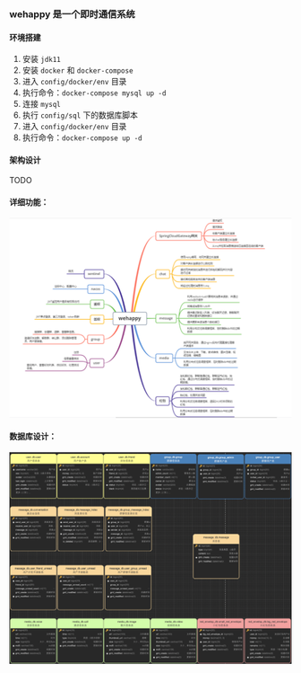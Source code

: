 ### wehappy 是一个即时通信系统

#### 环境搭建

1. 安装 `jdk11`
2. 安装 `docker` 和 `docker-compose`
3. 进入 `config/docker/env` 目录
4. 执行命令：`docker-compose mysql up -d`
5. 连接 `mysql`
6. 执行 `config/sql` 下的数据库脚本
7. 进入 `config/docker/env` 目录
8. 执行命令：`docker-compose up -d`

#### 架构设计

TODO


#### 详细功能：

![image-20201021005206013](doc/image/image-20201021005206013.png)

#### 数据库设计：

![image-20201021231238096](doc/image/image-20201021231238096.png)

